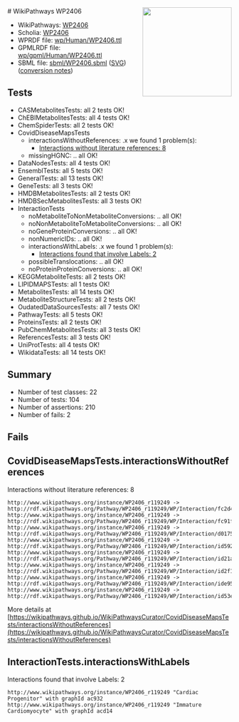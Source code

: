 <img style="float: right; width: 200px" src="../logo.png" />
# WikiPathways WP2406

* WikiPathways: [WP2406](https://identifiers.org/wikipathways:WP2406)
* Scholia: [WP2406](https://scholia.toolforge.org/wikipathways/WP2406)
* WPRDF file: [wp/Human/WP2406.ttl](../wp/Human/WP2406.ttl)
* GPMLRDF file: [wp/gpml/Human/WP2406.ttl](../wp/gpml/Human/WP2406.ttl)
* SBML file: [sbml/WP2406.sbml](../sbml/WP2406.sbml) ([SVG](../sbml/WP2406.svg)) ([conversion notes](../sbml/WP2406.txt))

## Tests
* CASMetabolitesTests: all 2 tests OK!
* ChEBIMetabolitesTests: all 4 tests OK!
* ChemSpiderTests: all 2 tests OK!
* CovidDiseaseMapsTests
    * interactionsWithoutReferences: .x we found 1 problem(s):
        * [Interactions without literature references: 8](#2e295936)
    * missingHGNC: .. all OK!
* DataNodesTests: all 4 tests OK!
* EnsemblTests: all 5 tests OK!
* GeneralTests: all 13 tests OK!
* GeneTests: all 3 tests OK!
* HMDBMetabolitesTests: all 2 tests OK!
* HMDBSecMetabolitesTests: all 3 tests OK!
* InteractionTests
    * noMetaboliteToNonMetaboliteConversions: .. all OK!
    * noNonMetaboliteToMetaboliteConversions: .. all OK!
    * noGeneProteinConversions: .. all OK!
    * nonNumericIDs: .. all OK!
    * interactionsWithLabels: .x we found 1 problem(s):
        * [Interactions found that involve Labels: 2](#630d2679)
    * possibleTranslocations: .. all OK!
    * noProteinProteinConversions: .. all OK!
* KEGGMetaboliteTests: all 2 tests OK!
* LIPIDMAPSTests: all 1 tests OK!
* MetabolitesTests: all 14 tests OK!
* MetaboliteStructureTests: all 2 tests OK!
* OudatedDataSourcesTests: all 7 tests OK!
* PathwayTests: all 5 tests OK!
* ProteinsTests: all 2 tests OK!
* PubChemMetabolitesTests: all 3 tests OK!
* ReferencesTests: all 3 tests OK!
* UniProtTests: all 4 tests OK!
* WikidataTests: all 14 tests OK!


## Summary

* Number of test classes: 22
* Number of tests: 104
* Number of assertions: 210
* Number of fails: 2

## Fails

<a name="2e295936" />

## CovidDiseaseMapsTests.interactionsWithoutReferences

Interactions without literature references: 8
```
http://www.wikipathways.org/instance/WP2406_r119249 -> http://rdf.wikipathways.org/Pathway/WP2406_r119249/WP/Interaction/fc2d4
http://www.wikipathways.org/instance/WP2406_r119249 -> http://rdf.wikipathways.org/Pathway/WP2406_r119249/WP/Interaction/fc91f
http://www.wikipathways.org/instance/WP2406_r119249 -> http://rdf.wikipathways.org/Pathway/WP2406_r119249/WP/Interaction/d0175
http://www.wikipathways.org/instance/WP2406_r119249 -> http://rdf.wikipathways.org/Pathway/WP2406_r119249/WP/Interaction/id5920670c
http://www.wikipathways.org/instance/WP2406_r119249 -> http://rdf.wikipathways.org/Pathway/WP2406_r119249/WP/Interaction/id21a400a0
http://www.wikipathways.org/instance/WP2406_r119249 -> http://rdf.wikipathways.org/Pathway/WP2406_r119249/WP/Interaction/id2f1f0664
http://www.wikipathways.org/instance/WP2406_r119249 -> http://rdf.wikipathways.org/Pathway/WP2406_r119249/WP/Interaction/ide95b5693
http://www.wikipathways.org/instance/WP2406_r119249 -> http://rdf.wikipathways.org/Pathway/WP2406_r119249/WP/Interaction/id53e4ab04
```

More details at [https://wikipathways.github.io/WikiPathwaysCurator/CovidDiseaseMapsTests/interactionsWithoutReferences](https://wikipathways.github.io/WikiPathwaysCurator/CovidDiseaseMapsTests/interactionsWithoutReferences)

<a name="630d2679" />

## InteractionTests.interactionsWithLabels

Interactions found that involve Labels: 2
```
http://www.wikipathways.org/instance/WP2406_r119249 "Cardiac
Progenitor" with graphId ac932
http://www.wikipathways.org/instance/WP2406_r119249 "Immature
Cardiomyocyte" with graphId acd14
```

